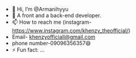 - 👋 Hi, I’m @Armanihyyu
- 👀 A front and a back-end developer.
- 📫 How to reach me (instagram- https://www.instagram.com/khenzy_theofficial/)
-  Email- khenzyofficiall@gmail.com
-  phone number-09096356357😄
- ⚡ Fun fact: ...

<!---
Armanihyyu/Armanihyyu is a ✨ special ✨ repository because its `README.md` (this file) appears on your GitHub profile.
You can click the Preview link to take a look at your changes.
--->
